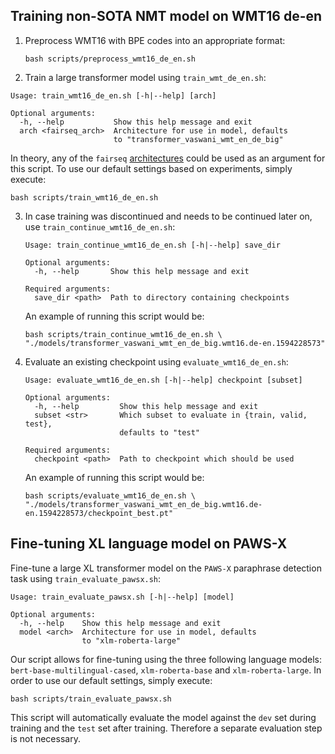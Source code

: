 ## Training non-SOTA NMT model on WMT16 de-en

1. Preprocess WMT16 with BPE codes into an appropriate format:

    ```shell
    bash scripts/preprocess_wmt16_de_en.sh
    ```

2. Train a large transformer model using `train_wmt_de_en.sh`:

  ```
  Usage: train_wmt16_de_en.sh [-h|--help] [arch]

  Optional arguments:
    -h, --help           Show this help message and exit
    arch <fairseq_arch>  Architecture for use in model, defaults
                         to "transformer_vaswani_wmt_en_de_big"
  ```
  
  In theory, any of the `fairseq` [architectures](<https://fairseq.readthedocs.io/en/latest/command_line_tools.html#Model configuration>) could be used as an argument for this script. To use our default settings based on experiments, simply execute:
  
  ```
  bash scripts/train_wmt16_de_en.sh
  ```
  
3. In case training was discontinued and needs to be continued later on, use `train_continue_wmt16_de_en.sh`:
  
    ```
    Usage: train_continue_wmt16_de_en.sh [-h|--help] save_dir

    Optional arguments:
      -h, --help       Show this help message and exit

    Required arguments:
      save_dir <path>  Path to directory containing checkpoints
    ```

    An example of running this script would be:
    
    ```shell
    bash scripts/train_continue_wmt16_de_en.sh \
    "./models/transformer_vaswani_wmt_en_de_big.wmt16.de-en.1594228573"
    ```

4. Evaluate an existing checkpoint using `evaluate_wmt16_de_en.sh`:

    ```
    Usage: evaluate_wmt16_de_en.sh [-h|--help] checkpoint [subset]

    Optional arguments:
      -h, --help         Show this help message and exit
      subset <str>       Which subset to evaluate in {train, valid, test},
                         defaults to "test"

    Required arguments:
      checkpoint <path>  Path to checkpoint which should be used
    ```

    An example of running this script would be:
    
    ```shell
    bash scripts/evaluate_wmt16_de_en.sh \
    "./models/transformer_vaswani_wmt_en_de_big.wmt16.de-en.1594228573/checkpoint_best.pt"
    ```

## Fine-tuning XL language model on PAWS-X

Fine-tune a large XL transformer model on the `PAWS-X` paraphrase detection task using `train_evaluate_pawsx.sh`:

```
Usage: train_evaluate_pawsx.sh [-h|--help] [model]

Optional arguments:
  -h, --help    Show this help message and exit
  model <arch>  Architecture for use in model, defaults
                to "xlm-roberta-large"
```

Our script allows for fine-tuning using the three following language models: `bert-base-multilingual-cased`, `xlm-roberta-base` and `xlm-roberta-large`. In order to use our default settings, simply execute:

```shell
bash scripts/train_evaluate_pawsx.sh
```

This script will automatically evaluate the model against the `dev` set during training and the `test` set after training. Therefore a separate evaluation step is not necessary.
